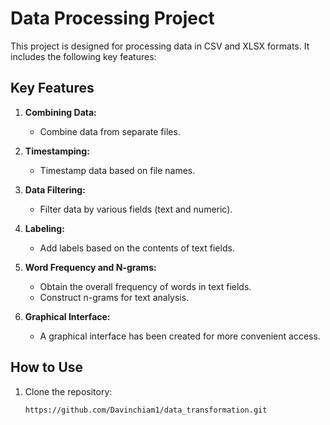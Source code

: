 # Data Processing Project

This project is designed for processing data in CSV and XLSX formats. It includes the following key features:

## Key Features

1. **Combining Data:**
   - Combine data from separate files.

2. **Timestamping:**
   - Timestamp data based on file names.

3. **Data Filtering:**
   - Filter data by various fields (text and numeric).

4. **Labeling:**
   - Add labels based on the contents of text fields.

5. **Word Frequency and N-grams:**
   - Obtain the overall frequency of words in text fields.
   - Construct n-grams for text analysis.

6. **Graphical Interface:**
   - A graphical interface has been created for more convenient access.

## How to Use

1. Clone the repository:

   ```bash
   https://github.com/Davinchiam1/data_transformation.git
